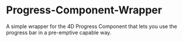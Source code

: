 # Progress-Component-Wrapper
A simple wrapper for the 4D Progress Component that lets you use the progress bar in a pre-emptive capable way.
